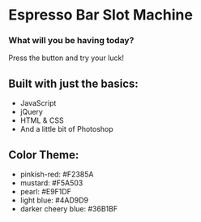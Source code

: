 # Espresso Bar Slot Machine

### What will you be having today?

Press the button and try your luck!

## Built with just the basics:

* JavaScript
* jQuery
* HTML & CSS
* And a little bit of Photoshop

## Color Theme:

* pinkish-red: #F2385A
* mustard: #F5A503
* pearl: #E9F1DF
* light blue: #4AD9D9
* darker cheery blue: #36B1BF